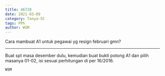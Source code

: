 ```yaml
---
title: 46728
date: 2021-03-09
category: Tanya-SC
tags: PPh
author: WSM
---
```


Cara mambuat A1 untuk pegawai yg resign februari gmn?

---

Buat spt masa desember dulu, kemudian buat bukti potong A1 dan pilih masanya 01-02, isi sesuai perhitungan di per 16/2016.

`WSM`
